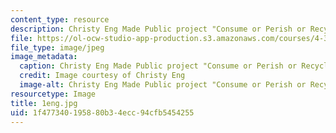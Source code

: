 ```yaml
---
content_type: resource
description: Christy Eng Made Public project "Consume or Perish or Recycle and Flourish"
file: https://ol-ocw-studio-app-production.s3.amazonaws.com/courses/4-301-introduction-to-the-visual-arts-spring-2007/1f477340195880b34ecc94cfb5454255_1eng.jpg
file_type: image/jpeg
image_metadata:
  caption: Christy Eng Made Public project "Consume or Perish or Recycle and Flourish"
  credit: Image courtesy of Christy Eng
  image-alt: Christy Eng Made Public project "Consume or Perish or Recycle and Flourish"
resourcetype: Image
title: 1eng.jpg
uid: 1f477340-1958-80b3-4ecc-94cfb5454255
---
```

